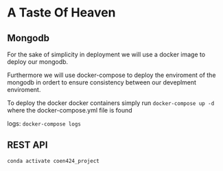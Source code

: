 # A Taste Of Heaven

## Mongodb

For the sake of simplicity in deployment we will use a docker image to deploy our mongodb.

Furthermore we will use docker-compose to deploy the enviroment of the mongodb in ordert to ensure consistency between our deveplment enviroment.

To deploy the docker docker containers simply run ```docker-compose up -d``` where the docker-compose.yml file is found

logs: ```docker-compose logs```

## REST API

```conda activate coen424_project```